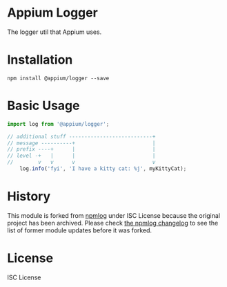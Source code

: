 # Appium Logger

The logger util that Appium uses.

# Installation

```console
npm install @appium/logger --save
```

# Basic Usage

```js
import log from '@appium/logger';

// additional stuff ---------------------------+
// message ----------+                         |
// prefix ----+      |                         |
// level -+   |      |                         |
//        v   v      v                         v
    log.info('fyi', 'I have a kitty cat: %j', myKittyCat);
```

# History

This module is forked from [npmlog](https://github.com/npm/npmlog) under ISC License because the original project has been archived.
Please check [the npmlog changelog](https://github.com/npm/npmlog/blob/main/CHANGELOG.md) to see the list of former module updates before it was forked.

# License

ISC License
